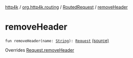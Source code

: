 [http4k](../../index.md) / [org.http4k.routing](../index.md) / [RoutedRequest](index.md) / [removeHeader](./remove-header.md)

# removeHeader

`fun removeHeader(name: `[`String`](https://kotlinlang.org/api/latest/jvm/stdlib/kotlin/-string/index.html)`): `[`Request`](../../org.http4k.core/-request/index.md) [(source)](https://github.com/http4k/http4k/blob/master/http4k-core/src/main/kotlin/org/http4k/routing/routing.kt#L114)

Overrides [Request.removeHeader](../../org.http4k.core/-request/remove-header.md)

